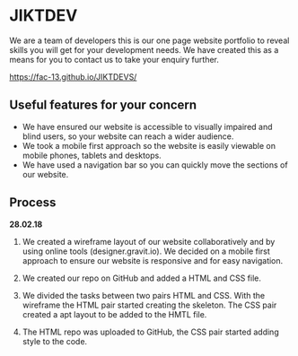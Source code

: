 # JIKTDEV
We are a team of developers this is our one page website portfolio to reveal skills you will get for your development needs. We have created this as a means for you to contact us to take your enquiry further.

https://fac-13.github.io/JIKTDEVS/

## Useful features for your concern
- We have ensured our website is accessible to visually impaired and blind users, so your website can reach a wider audience.
- We took a mobile first approach so the website is easily viewable on mobile phones, tablets and desktops.
-  We have used a navigation bar so you can quickly move the sections of our website.

## Process

****28.02.18****

1. We created a wireframe layout of our website collaboratively and by using online tools (designer.gravit.io). We decided on a mobile first approach to ensure our website is responsive and for easy navigation.

2. We created our repo on GitHub and added a HTML and CSS file.

3. We divided the tasks between two pairs HTML and CSS. With the wireframe the HTML pair started creating the skeleton. The CSS pair created a apt layout to be added to the HMTL file.

4. The HTML repo was uploaded to GitHub, the CSS pair started adding style to the code.

